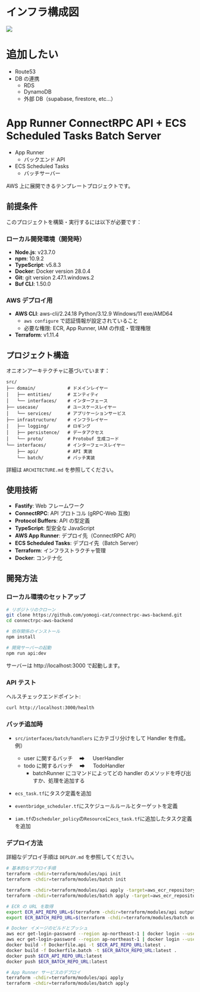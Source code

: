 # インフラ構成図

![](architecture.drawio)

# 追加したい

- Route53
- DB の連携
  - RDS
  - DynamoDB
  - 外部 DB（supabase, firestore, etc...）

# App Runner ConnectRPC API + ECS Scheduled Tasks Batch Server

- App Runner
  - バックエンド API
- ECS Scheduled Tasks
  - バッチサーバー

AWS 上に展開できるテンプレートプロジェクトです。

## 前提条件

このプロジェクトを構築・実行するには以下が必要です：

### ローカル開発環境（開発時）

- **Node.js**: v23.7.0
- **npm**: 10.9.2
- **TypeScript**: v5.8.3
- **Docker**: Docker version 28.0.4
- **Git**: git version 2.47.1.windows.2
- **Buf CLI**: 1.50.0

### AWS デプロイ用

- **AWS CLI**: aws-cli/2.24.18 Python/3.12.9 Windows/11 exe/AMD64
  - `aws configure` で認証情報が設定されていること
  - 必要な権限: ECR, App Runner, IAM の作成・管理権限
- **Terraform**: v1.11.4

## プロジェクト構造

オニオンアーキテクチャに基づいています：

```
src/
├── domain/            # ドメインレイヤー
│   ├── entities/      # エンティティ
│   └── interfaces/    # インターフェース
├── usecase/           # ユースケースレイヤー
│   └── services/      # アプリケーションサービス
├── infrastructure/    # インフラレイヤー
│   ├── logging/       # ロギング
│   ├── persistence/   # データアクセス
│   └── proto/         # Protobuf 生成コード
└── interfaces/        # インターフェースレイヤー
    ├── api/           # API 実装
    └── batch/         # バッチ実装
```

詳細は `ARCHITECTURE.md` を参照してください。

## 使用技術

- **Fastify**: Web フレームワーク
- **ConnectRPC**: API プロトコル (gRPC-Web 互換)
- **Protocol Buffers**: API の型定義
- **TypeScript**: 型安全な JavaScript
- **AWS App Runner**: デプロイ先（ConnectRPC API）
- **ECS Scheduled Tasks**: デプロイ先（Batch Server）
- **Terraform**: インフラストラクチャ管理
- **Docker**: コンテナ化

## 開発方法

### ローカル環境のセットアップ

```bash
# リポジトリのクローン
git clone https://github.com/yomogi-cat/connectrpc-aws-backend.git
cd connectrpc-aws-backend

# 依存関係のインストール
npm install

# 開発サーバーの起動
npm run api:dev
```

サーバーは http://localhost:3000 で起動します。

### API テスト

ヘルスチェックエンドポイント:

```bash
curl http://localhost:3000/health
```

### バッチ追加時

- `src/interfaces/batch/handlers` にカテゴリ分けをして Handler を作成。
  例）

  - user に関するバッチ　 ➡ 　 UserHandler
  - todo に関するバッチ　 ➡ 　 TodoHandler
    - batchRunner にコマンドによってどの handler のメソッドを呼び出すか、処理を追加する

- `ecs_task.tf`にタスク定義を追加
- `eventbridge_scheduler.tf`にスケジュールルールとターゲットを定義
- `iam.tf`の`scheduler_policy`の`Resource`に`ecs_task.tf`に追加したタスク定義を追加

### デプロイ方法

詳細なデプロイ手順は `DEPLOY.md` を参照してください。

```bash
# 基本的なデプロイ手順
terraform -chdir=terraform/modules/api init
terraform -chdir=terraform/modules/batch init

terraform -chdir=terraform/modules/api apply -target=aws_ecr_repository.app_runner_repo
terraform -chdir=terraform/modules/batch apply -target=aws_ecr_repository.batch_repo

# ECR の URL を取得
export ECR_API_REPO_URL=$(terraform -chdir=terraform/modules/api output -raw ecr_repository_url)
export ECR_BATCH_REPO_URL=$(terraform -chdir=terraform/modules/batch output -raw ecr_repository_url)

# Docker イメージのビルドとプッシュ
aws ecr get-login-password --region ap-northeast-1 | docker login --username AWS --password-stdin $ECR_API_REPO_URL
aws ecr get-login-password --region ap-northeast-1 | docker login --username AWS --password-stdin $ECR_BATCH_REPO_URL
docker build -f Dockerfile.api -t $ECR_API_REPO_URL:latest .
docker build -f Dockerfile.batch -t $ECR_BATCH_REPO_URL:latest .
docker push $ECR_API_REPO_URL:latest
docker push $ECR_BATCH_REPO_URL:latest

# App Runner サービスのデプロイ
terraform -chdir=terraform/modules/api apply
terraform -chdir=terraform/modules/batch apply
```

